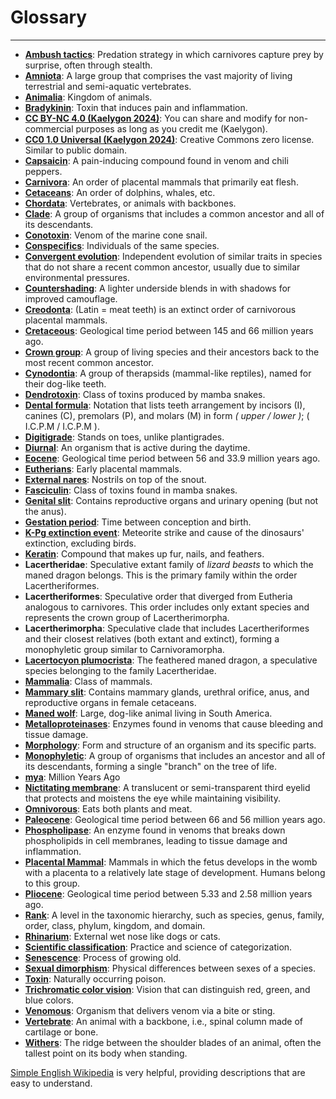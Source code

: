 
# Glossary
---
- **[Ambush tactics](https://en.wikipedia.org/wiki/Ambush_predator)**: Predation strategy in which carnivores capture prey by surprise, often through stealth.
- **[Amniota](https://en.wikipedia.org/wiki/Amniote)**: A large group that comprises the vast majority of living terrestrial and semi-aquatic vertebrates.
- **[Animalia](https://en.wikipedia.org/wiki/Animalia)**: Kingdom of animals.
- **[Bradykinin](https://en.wikipedia.org/wiki/Bradykinin)**: Toxin that induces pain and inflammation.
- **[CC BY-NC 4.0 (Kaelygon 2024)](https://creativecommons.org/licenses/by-nc/4.0/)**: You can share and modify for non-commercial purposes as long as you credit me (Kaelygon).
- **[CC0 1.0 Universal (Kaelygon 2024)](https://creativecommons.org/public-domain/cc0/)**: Creative Commons zero license. Similar to public domain.
- **[Capsaicin](https://en.wikipedia.org/wiki/Capsaicin)**: A pain-inducing compound found in venom and chili peppers.
- **[Carnivora](https://en.wikipedia.org/wiki/Carnivora)**: An order of placental mammals that primarily eat flesh.
- **[Cetaceans](https://en.wikipedia.org/wiki/Cetacea)**: An order of dolphins, whales, etc.
- **[Chordata](https://en.wikipedia.org/wiki/Chordata)**: Vertebrates, or animals with backbones.
- **[Clade](https://en.wikipedia.org/wiki/Clade)**: A group of organisms that includes a common ancestor and all of its descendants.
- **[Conotoxin](https://en.wikipedia.org/wiki/Conotoxin)**: Venom of the marine cone snail.
- **[Conspecifics](https://en.wikipedia.org/wiki/Biological_specificity#Conspecific)**: Individuals of the same species.
- **[Convergent evolution](https://en.wikipedia.org/wiki/Convergent_evolution)**: Independent evolution of similar traits in species that do not share a recent common ancestor, usually due to similar environmental pressures.
- **[Countershading](https://en.wikipedia.org/wiki/Countershading)**: A lighter underside blends in with shadows for improved camouflage.
- **[Creodonta](https://en.wikipedia.org/wiki/Creodonta)**: (Latin = meat teeth) is an extinct order of carnivorous placental mammals.
- **[Cretaceous](https://en.wikipedia.org/wiki/Cretaceous)**: Geological time period between 145 and 66 million years ago.
- **[Crown group](https://en.wikipedia.org/wiki/Crown_group)**: A group of living species and their ancestors back to the most recent common ancestor.
- **[Cynodontia](https://en.wikipedia.org/wiki/Cynodontia)**: A group of therapsids (mammal-like reptiles), named for their dog-like teeth.
- **[Dendrotoxin](https://en.wikipedia.org/wiki/Dendrotoxin)**: Class of toxins produced by mamba snakes.
- **[Dental formula](https://en.wikipedia.org/wiki/Dentition#Dental_formula)**: Notation that lists teeth arrangement by incisors (I), canines (C), premolars (P), and molars (M) in form *( upper / lower )*; ( I.C.P.M / I.C.P.M ).
- **[Digitigrade](https://en.wikipedia.org/wiki/Digitigrade)**: Stands on toes, unlike plantigrades.
- **[Diurnal](https://en.wikipedia.org/wiki/Diurnality)**: An organism that is active during the daytime.
- **[Eocene](https://en.wikipedia.org/wiki/Eocene)**: Geological time period between 56 and 33.9 million years ago.
- **[Eutherians](https://en.wikipedia.org/wiki/Eutheria)**: Early placental mammals.
- **[External nares](https://en.wikipedia.org/wiki/Nostril)**: Nostrils on top of the snout.
- **[Fasciculin](https://en.wikipedia.org/wiki/Fasciculin)**: Class of toxins found in mamba snakes.
- **[Genital slit](https://baleinesendirect.org/en/discover/life-of-whales/physiology/reproductive-system/)**: Contains reproductive organs and urinary opening (but not the anus).
- **[Gestation period](https://en.wikipedia.org/wiki/Gestation)**: Time between conception and birth.
- **[K-Pg extinction event](https://en.wikipedia.org/wiki/Cretaceous%E2%80%93Paleogene_extinction_event)**: Meteorite strike and cause of the dinosaurs' extinction, excluding birds.
- **[Keratin](https://en.wikipedia.org/wiki/Keratin)**: Compound that makes up fur, nails, and feathers.
- **Lacertheridae**: Speculative extant family of *lizard beasts* to which the maned dragon belongs. This is the primary family within the order Lacertheriformes.
- **Lacertheriformes**: Speculative order that diverged from Eutheria analogous to carnivores. This order includes only extant species and represents the crown group of Lacertherimorpha.
- **Lacertherimorpha**: Speculative clade that includes Lacertheriformes and their closest relatives (both extant and extinct), forming a monophyletic group similar to Carnivoramorpha.
- **[Lacertocyon plumocrista](https://github.com/Kaelygon/Lacertocyon-plumocrista)**: The feathered maned dragon, a speculative species belonging to the family Lacertheridae.
- **[Mammalia](https://en.wikipedia.org/wiki/Mammal)**: Class of mammals.
- **[Mammary slit](https://en.wikipedia.org/wiki/Bottlenose_dolphin#Reproduction)**: Contains mammary glands, urethral orifice, anus, and reproductive organs in female cetaceans.
- **[Maned wolf](https://en.wikipedia.org/wiki/Maned_wolf)**: Large, dog-like animal living in South America.
- **[Metalloproteinases](https://en.wikipedia.org/wiki/Metalloproteinases)**: Enzymes found in venoms that cause bleeding and tissue damage.
- **[Morphology](https://en.wikipedia.org/wiki/Morphology_(biology))**: Form and structure of an organism and its specific parts.
- **[Monophyletic](https://en.wikipedia.org/wiki/Monophyly)**: A group of organisms that includes an ancestor and all of its descendants, forming a single "branch" on the tree of life.
- **[mya](https://simple.wikipedia.org/wiki/Mya_(unit))**: Million Years Ago
- **[Nictitating membrane](https://en.wikipedia.org/wiki/Nictitating_membrane)**: A translucent or semi-transparent third eyelid that protects and moistens the eye while maintaining visibility.
- **[Omnivorous](https://en.wikipedia.org/wiki/Omnivorous)**: Eats both plants and meat.
- **[Paleocene](https://en.wikipedia.org/wiki/Paleocene)**: Geological time period between 66 and 56 million years ago.
- **[Phospholipase](https://en.wikipedia.org/wiki/Phospholipase)**: An enzyme found in venoms that breaks down phospholipids in cell membranes, leading to tissue damage and inflammation.
- **[Placental Mammal](https://en.wikipedia.org/wiki/Placentalia)**: Mammals in which the fetus develops in the womb with a placenta to a relatively late stage of development. Humans belong to this group.
- **[Pliocene](https://en.wikipedia.org/wiki/Pliocene)**: Geological time period between 5.33 and 2.58 million years ago.
- **[Rank](https://en.wikipedia.org/wiki/Taxonomic_rank)**: A level in the taxonomic hierarchy, such as species, genus, family, order, class, phylum, kingdom, and domain.
- **[Rhinarium](https://en.wikipedia.org/wiki/Rhinarium)**: External wet nose like dogs or cats.
- **[Scientific classification](https://en.wikipedia.org/wiki/Taxonomy_(biology))**: Practice and science of categorization.
- **[Senescence](https://en.wikipedia.org/wiki/Senescence)**: Process of growing old.
- **[Sexual dimorphism](https://en.wikipedia.org/wiki/Sexual_dimorphism)**: Physical differences between sexes of a species.
- **[Toxin](https://en.wikipedia.org/wiki/Toxin)**: Naturally occurring poison.
- **[Trichromatic color vision](https://en.wikipedia.org/wiki/Trichromacy)**: Vision that can distinguish red, green, and blue colors.
- **[Venomous](https://en.wikipedia.org/wiki/Venom)**: Organism that delivers venom via a bite or sting.
- **[Vertebrate](https://en.wikipedia.org/wiki/vertebrates)**: An animal with a backbone, i.e., spinal column made of cartilage or bone.
- **[Withers](https://en.wikipedia.org/wiki/Withers)**: The ridge between the shoulder blades of an animal, often the tallest point on its body when standing.


[Simple English Wikipedia](https://simple.wikipedia.org/) is very helpful, providing descriptions that are easy to understand. 
